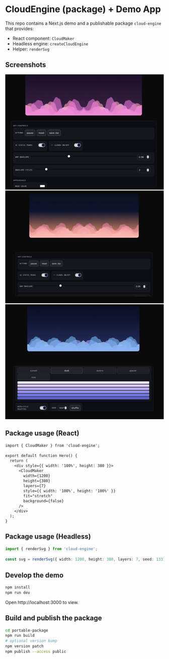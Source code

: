 # CloudEngine (package) + Demo App

This repo contains a Next.js demo and a publishable package `cloud-engine` that provides:
- React component: `CloudMaker`
- Headless engine: `createCloudEngine`
- Helper: `renderSvg`

## Screenshots

![Screenshot 1](./screenshot1.png)
![Screenshot 2](./screenshot2.png)
![Screenshot 3](./screenshot3.png)

## Package usage (React)

```tsx
import { CloudMaker } from 'cloud-engine';

export default function Hero() {
  return (
    <div style={{ width: '100%', height: 380 }}>
      <CloudMaker
        width={1200}
        height={380}
        layers={7}
        style={{ width: '100%', height: '100%' }}
        fit="stretch"
        background={false}
      />
    </div>
  );
}
```

## Package usage (Headless)

```ts
import { renderSvg } from 'cloud-engine';

const svg = renderSvg({ width: 1200, height: 380, layers: 7, seed: 1337 });
```

## Develop the demo

```bash
npm install
npm run dev
```

Open http://localhost:3000 to view.

## Build and publish the package

```bash
cd portable-package
npm run build
# optional version bump
npm version patch
npm publish --access public
```
